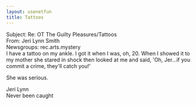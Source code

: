 ```yaml
---   
layout: usenetfun   
title: Tattoos   
---   
```

   
   
 Subject: Re: OT The Guilty Pleasures/Tattoos   
From: Jeri Lynn Smith   
Newsgroups: rec.arts.mystery   
I have a tattoo on my ankle. I got it when I was, oh, 20. When I showed it to my mother she stared in shock then looked at me and said, 'Oh, Jer...if you commit a crime, they'll catch you!'   
   
She was serious.   
   
Jeri Lynn   
Never been caught   
   
   
   

